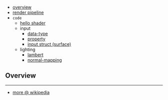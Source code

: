* [overview](#overview)
* [render pipeline](./render-pipe)
* `code`
    * [hello shader](./hello-shader)
    * input
        * [data-type](./data-type)
        * [property](./property)
        * [input struct (surface)](./input-surface)
    * lighting
        * [lambert](./lambert)
        * [normal-mapping](./normal-map)

## Overview <a name="overview"></a>

---

* [more @ wikipedia](https://en.wikipedia.org/wiki/Shader)